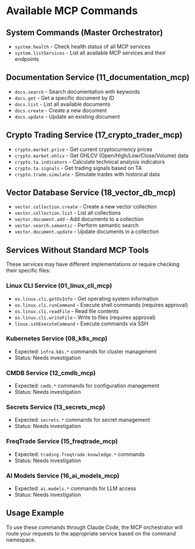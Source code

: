 # Available MCP Commands

## System Commands (Master Orchestrator)
- `system.health` - Check health status of all MCP services
- `system.listServices` - List all available MCP services and their endpoints

## Documentation Service (11_documentation_mcp)
- `docs.search` - Search documentation with keywords
- `docs.get` - Get a specific document by ID
- `docs.list` - List all available documents
- `docs.create` - Create a new document
- `docs.update` - Update an existing document

## Crypto Trading Service (17_crypto_trader_mcp)
- `crypto.market.price` - Get current cryptocurrency prices
- `crypto.market.ohlcv` - Get OHLCV (Open/High/Low/Close/Volume) data
- `crypto.ta.indicators` - Calculate technical analysis indicators
- `crypto.ta.signals` - Get trading signals based on TA
- `crypto.trade.simulate` - Simulate trades with historical data

## Vector Database Service (18_vector_db_mcp)
- `vector.collection.create` - Create a new vector collection
- `vector.collection.list` - List all collections
- `vector.document.add` - Add documents to a collection
- `vector.search.semantic` - Perform semantic search
- `vector.document.update` - Update documents in a collection

## Services Without Standard MCP Tools

These services may have different implementations or require checking their specific files:

### Linux CLI Service (01_linux_cli_mcp)
- `os.linux.cli.getOsInfo` - Get operating system information
- `os.linux.cli.runCommand` - Execute shell commands (requires approval)
- `os.linux.cli.readFile` - Read file contents
- `os.linux.cli.writeFile` - Write to files (requires approval)
- `linux.sshExecuteCommand` - Execute commands via SSH

### Kubernetes Service (08_k8s_mcp)  
- Expected: `infra.k8s.*` commands for cluster management
- Status: Needs investigation

### CMDB Service (12_cmdb_mcp)
- Expected: `cmdb.*` commands for configuration management
- Status: Needs investigation

### Secrets Service (13_secrets_mcp)
- Expected: `secrets.*` commands for secret management
- Status: Needs investigation

### FreqTrade Service (15_freqtrade_mcp)
- Expected: `trading.freqtrade.knowledge.*` commands
- Status: Needs investigation

### AI Models Service (16_ai_models_mcp)
- Expected: `ai.models.*` commands for LLM access
- Status: Needs investigation

## Usage Example

To use these commands through Claude Code, the MCP orchestrator will route your requests to the appropriate service based on the command namespace.